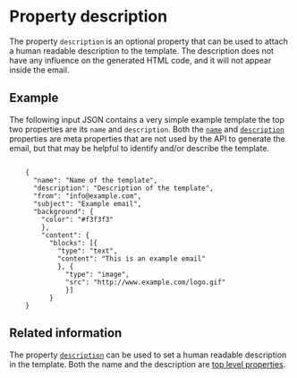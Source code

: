 # Property description

The property <code>description</code> is an optional property that can be
used to attach a human readable description to the template. The description
does not have any influence on the generated HTML code, and it will
not appear inside the email.


## Example


The following input JSON contains a very simple example template the top two properties are
its <code>name</code> and <code>description</code>. Both the <a href="/support/json/property-name"><code>name</code></a>
and  <a href="/support/json/property-description"><code>description</code></a>
properties are meta properties that are not used by the API to generate the
email, but that may be helpful to identify and/or describe the template.
<pre><code>
    {
      "name": "Name of the template",
      "description": "Description of the template",
      "from": "info@example.com",
      "subject": "Example email",
      "background": {
        "color": "#f3f3f3"
        },
        "content": {
          "blocks": [{
            "type": "text",
            "content": "This is an example email"
            }, {
              "type": "image",
              "src": "http://www.example.com/logo.gif"
              }]
          }
    }
</code></pre>
## Related information

The property <a href="/support/json/property-description"><code>description</code></a> can be used
to set a human readable description in the template. Both the name and
the description are <a href="/support/json/top-level-properties">top level properties</a>.
